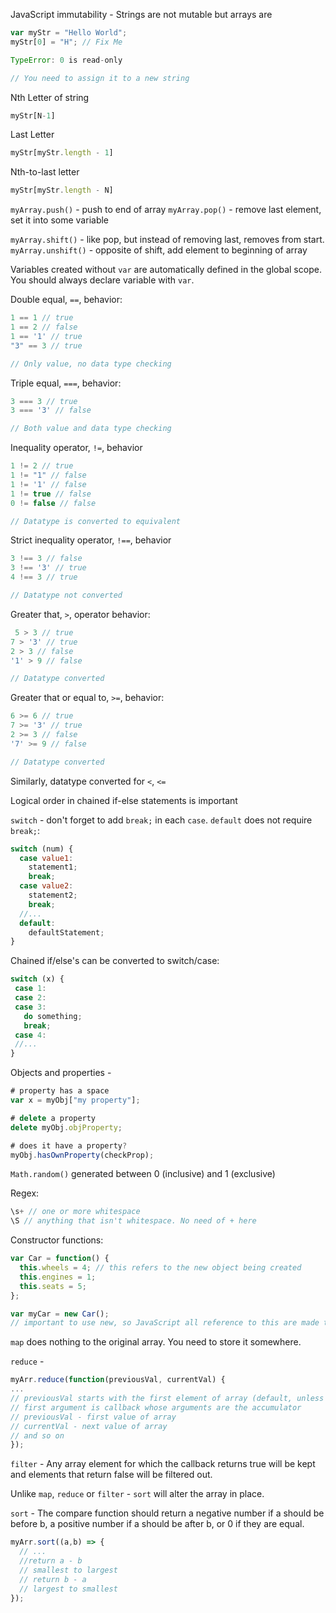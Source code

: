 JavaScript immutability -
Strings are not mutable but arrays are

```JavaScript
var myStr = "Hello World";
myStr[0] = "H"; // Fix Me

TypeError: 0 is read-only

// You need to assign it to a new string
```

Nth Letter of string

```JavaScript
myStr[N-1]
```

Last Letter
```JavaScript
myStr[myStr.length - 1]
```

Nth-to-last letter
```JavaScript
myStr[myStr.length - N]
```

`myArray.push()` - push to end of array
`myArray.pop()` - remove last element, set it into some variable

`myArray.shift()` - like pop, but instead of removing last, removes from start.
`myArray.unshift()` - opposite of shift, add element to beginning of array

Variables created without `var` are automatically defined in the global scope. You should always declare variable with `var`.

Double equal, `==`, behavior:

```JavaScript
1 == 1 // true
1 == 2 // false
1 == '1' // true
"3" == 3 // true

// Only value, no data type checking
```

Triple equal, `===`, behavior:

```JavaScript
3 === 3 // true
3 === '3' // false

// Both value and data type checking
```

Inequality operator, `!=`, behavior

```JavaScript
1 != 2 // true
1 != "1" // false
1 != '1' // false
1 != true // false
0 != false // false

// Datatype is converted to equivalent
```

Strict inequality operator, `!==`, behavior

```JavaScript
3 !== 3 // false
3 !== '3' // true
4 !== 3 // true

// Datatype not converted
```

Greater that, `>`, operator behavior:

```JavaScript
 5 > 3 // true
7 > '3' // true
2 > 3 // false
'1' > 9 // false

// Datatype converted
```

Greater that or equal to, `>=`, behavior:

```JavaScript
6 >= 6 // true
7 >= '3' // true
2 >= 3 // false
'7' >= 9 // false

// Datatype converted
```

Similarly, datatype converted for `<`, `<=`

Logical order in chained if-else statements is important

`switch` - don't forget to add `break;` in each `case`. `default` does not require `break;`:

```JavaScript
switch (num) {
  case value1:
    statement1;
    break;
  case value2:
    statement2;
    break;
  //...
  default:
    defaultStatement;
}
```

Chained if/else's can be converted to switch/case:

```JavaScript
switch (x) {
 case 1:
 case 2:
 case 3:
   do something;
   break;
 case 4:
 //...
}
```

Objects and properties -

```JavaScript
# property has a space
var x = myObj["my property"];

# delete a property
delete myObj.objProperty;

# does it have a property?
myObj.hasOwnProperty(checkProp);
```

`Math.random()` generated between 0 (inclusive) and 1 (exclusive)

Regex:
```JavaScript
\s+ // one or more whitespace
\S // anything that isn't whitespace. No need of + here
```

Constructor functions:
```JavaScript
var Car = function() {
  this.wheels = 4; // this refers to the new object being created
  this.engines = 1;
  this.seats = 5;
};

var myCar = new Car();
// important to use new, so JavaScript all reference to this are made to new object
```

`map` does nothing to the original array. You need to store it somewhere.

`reduce` -

```JavaScript
myArr.reduce(function(previousVal, currentVal) {
...
// previousVal starts with the first element of array (default, unless optional 2nd argument is passed, in which case it becomes that value)
// first argument is callback whose arguments are the accumulator
// previousVal - first value of array
// currentVal - next value of array
// and so on
});
```

`filter` - Any array element for which the callback returns true will be kept and elements that return false will be filtered out.

Unlike `map`, `reduce` or `filter` - `sort` will alter the array in place.

`sort` - The compare function should return a negative number if a should be before b, a positive number if a should be after b, or 0 if they are equal.

```JavaScript
myArr.sort((a,b) => {
  // ...
  //return a - b
  // smallest to largest
  // return b - a
  // largest to smallest
});
```
